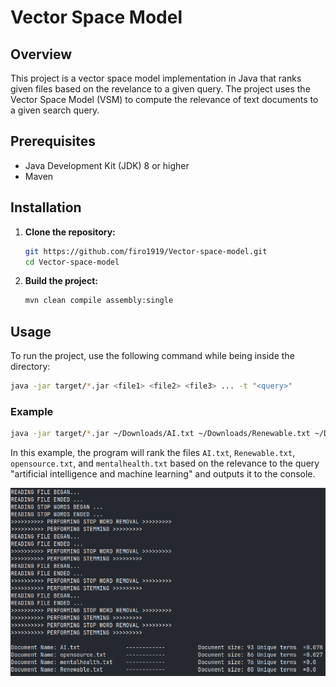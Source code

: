 # Vector Space Model

## Overview

This project is a vector space model implementation in Java that ranks given files based on the revelance to a given query. The project uses the Vector Space Model (VSM) to compute the relevance of text documents to a given search query. 

## Prerequisites

- Java Development Kit (JDK) 8 or higher
- Maven

## Installation

1. **Clone the repository:**
   ```bash
   git https://github.com/firo1919/Vector-space-model.git
   cd Vector-space-model
   ```

2. **Build the project:**
   ```bash
   mvn clean compile assembly:single
   ```

## Usage

To run the project, use the following command while being inside the directory:

```bash
java -jar target/*.jar <file1> <file2> <file3> ... -t "<query>"
```

### Example

```bash
java -jar target/*.jar ~/Downloads/AI.txt ~/Downloads/Renewable.txt ~/Downloads/opensource.txt ~/Downloads/mentalhealth.txt -t "artificial intelligence and machine learning"
```

In this example, the program will rank the files `AI.txt`, `Renewable.txt`, `opensource.txt`, and `mentalhealth.txt` based on the relevance to the query "artificial intelligence and machine learning" and outputs it to the console.

![Vector Space Model Diagram](preview.png)
